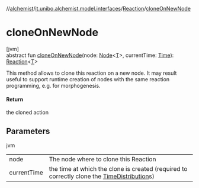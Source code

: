 //[alchemist](../../../index.md)/[it.unibo.alchemist.model.interfaces](../index.md)/[Reaction](index.md)/[cloneOnNewNode](clone-on-new-node.md)

# cloneOnNewNode

[jvm]\
abstract fun [cloneOnNewNode](clone-on-new-node.md)(node: [Node](../-node/index.md)<[T](../-action/index.md)>, currentTime: [Time](../-time/index.md)): [Reaction](index.md)<[T](../-action/index.md)>

This method allows to clone this reaction on a new node. It may result useful to support runtime creation of nodes with the same reaction programming, e.g. for morphogenesis.

#### Return

the cloned action

## Parameters

jvm

| | |
|---|---|
| node | The node where to clone this Reaction |
| currentTime | the time at which the clone is created (required to correctly clone the [TimeDistribution](../-time-distribution/index.md)s) |
